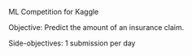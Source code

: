 ML Competition for Kaggle

Objective:
Predict the amount of an insurance claim.

Side-objectives:
1 submission per day
